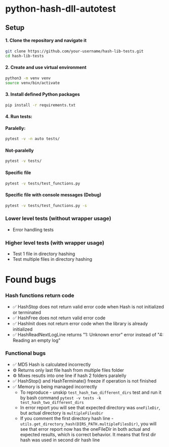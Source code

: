 # python-hash-dll-autotest

## Setup

#### 1. Clone the repository and navigate it

```bash
git clone https://github.com/your-username/hash-lib-tests.git
cd hash-lib-tests
```

#### 2. Create and use virtual environment

```bash
python3 -m venv venv
source venv/bin/activate
```

#### 3. Install defined Python packages

```bash
pip install -r requirements.txt
```

#### 4. Run tests:

#### Paralelly:

```bash
pytest -v -n auto tests/
```

#### Not-paralelly

```bash
pytest -v tests/
```

#### Specific file

```bash
pytest -v tests/test_functions.py
```

#### Specific file with console messages (Debug)

```bash
pytest -v tests/test_functions.py -s
```

### Lower level tests (without wrapper usage)

- Error handling tests

### Higher level tests (with wrapper usage)

- Test 1 file in directory hashing
- Test multiple files in directory hashing

# Found bugs

### Hash functions return code

- ✅ HashStop does not return valid error code when Hash is not initialized or terminated
- ✅ HashFree does not return valid error code
- ✅ HashInit does not return error code when the library is already initialized
- ✅ HashReadNextLogLine returns "1: Unknown error" error instead of "4: Reading an empty log"

### Functional bugs

- ✅ MD5 Hash is calculated incorrectly
- ⚙️ Returns only last file hash from multiple files folder
- ⚙️ Mixes resutls into one line if hash 2 folders paralelly
- ✅ HashStop() and HashTerminate() freeze if operation is not finished
- ✅ Memory is being managed incorrectly
  - To reproduce - unskip `test_hash_two_different_dirs` test and run it by bash command `pytest -v tests -k test_hash_two_different_dirs`
  - In error report you will see that expected directory was `oneFileDir`, but actual directory is `multipleFilesDir`
  - If you comment the first directory hash line - `utils.get_directory_hash(DIRS_PATH.multipleFilesDir)`, you will see that error report now has the oneFileDir in both actual and expected results, which is correct behavior. It means that first dir hash was used in second dir hash line
